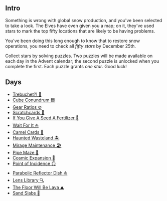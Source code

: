 ## Intro

Something is wrong with global snow production, and you've been selected to take a look. The Elves have even given you a map; on it, they've used stars to mark the top fifty locations that are likely to be having problems.

You've been doing this long enough to know that to restore snow operations, you need to check all _fifty stars_ by December 25th.

Collect stars by solving puzzles. Two puzzles will be made available on each day in the Advent calendar; the second puzzle is unlocked when you complete the first. Each puzzle grants _one star_. Good luck!

## Days

- [Trebuchet?! 🎯](https://github.com/Ian-Cross/Advent-of-Code/blob/master/2023/day01/README.md)
- [Cube Conundrum 🟦](https://github.com/Ian-Cross/Advent-of-Code/blob/master/2023/day02/README.md)
- [Gear Ratios ⚙️](https://github.com/Ian-Cross/Advent-of-Code/blob/master/2023/day03/README.md)
- [Scratchcards 📄](https://github.com/Ian-Cross/Advent-of-Code/blob/master/2023/day04/README.md)
- [If You Give A Seed A Fertilizer 🌾](https://github.com/Ian-Cross/Advent-of-Code/blob/master/2023/day05/README.md)
- [Wait For It ⛵](https://github.com/Ian-Cross/Advent-of-Code/blob/master/2023/day06/README.md)
- [Camel Cards 🎰](https://github.com/Ian-Cross/Advent-of-Code/blob/master/2023/day07/README.md)
- [Haunted Wasteland 🏝️](https://github.com/Ian-Cross/Advent-of-Code/blob/master/2023/day08/README.md)
- [Mirage Maintenance 🏖️](https://github.com/Ian-Cross/Advent-of-Code/blob/master/2023/day09/README.md)
- [Pipe Maze 🐁](https://github.com/Ian-Cross/Advent-of-Code/blob/master/2023/day10/README.md)
- [Cosmic Expansion 🔭](https://github.com/Ian-Cross/Advent-of-Code/blob/master/2023/day11/README.md)
- [Point of Incidence 🪞](https://github.com/Ian-Cross/Advent-of-Code/blob/master/2023/day13/README.md)
- [Parabolic Reflector Dish ⛵](https://github.com/Ian-Cross/Advent-of-Code/blob/master/2023/day14/README.md)
- [Lens Library 🔍](https://github.com/Ian-Cross/Advent-of-Code/blob/master/2023/day15/README.md)
- [The Floor Will Be Lava ⛰️](https://github.com/Ian-Cross/Advent-of-Code/blob/master/2023/day16/README.md)
- [Sand Slabs 🧱](https://github.com/Ian-Cross/Advent-of-Code/blob/master/2023/day22/README.md)
